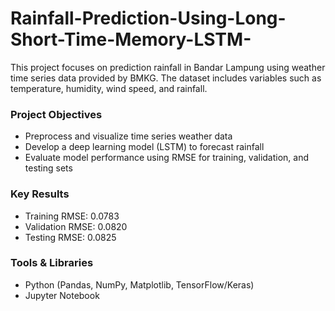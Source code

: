 # Rainfall-Prediction-Using-Long-Short-Time-Memory-LSTM-
This project focuses on prediction rainfall in Bandar Lampung using weather time series data provided by BMKG.   The dataset includes variables such as temperature, humidity, wind speed, and rainfall.  

### Project Objectives
- Preprocess and visualize time series weather data  
- Develop a deep learning model (LSTM) to forecast rainfall  
- Evaluate model performance using RMSE for training, validation, and testing sets  

### Key Results
- Training RMSE: 0.0783  
- Validation RMSE: 0.0820  
- Testing RMSE: 0.0825  

### Tools & Libraries
- Python (Pandas, NumPy, Matplotlib, TensorFlow/Keras)  
- Jupyter Notebook  

